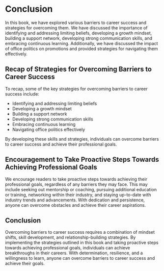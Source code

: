 # Conclusion

In this book, we have explored various barriers to career success and strategies for overcoming them. We have discussed the importance of identifying and addressing limiting beliefs, developing a growth mindset, building a support network, developing strong communication skills, and embracing continuous learning. Additionally, we have discussed the impact of office politics on promotions and provided strategies for navigating them effectively.

Recap of Strategies for Overcoming Barriers to Career Success
-------------------------------------------------------------

To recap, some of the key strategies for overcoming barriers to career success include:

* Identifying and addressing limiting beliefs
* Developing a growth mindset
* Building a support network
* Developing strong communication skills
* Embracing continuous learning
* Navigating office politics effectively

By developing these skills and strategies, individuals can overcome barriers to career success and achieve their professional goals.

Encouragement to Take Proactive Steps Towards Achieving Professional Goals
--------------------------------------------------------------------------

We encourage readers to take proactive steps towards achieving their professional goals, regardless of any barriers they may face. This may include seeking out mentorship or coaching, pursuing additional education or training, networking within their industry, and staying up-to-date with industry trends and advancements. With dedication and persistence, anyone can overcome obstacles and achieve their career aspirations.

Conclusion
----------

Overcoming barriers to career success requires a combination of mindset shifts, skill development, and relationship-building strategies. By implementing the strategies outlined in this book and taking proactive steps towards achieving professional goals, individuals can achieve breakthroughs in their careers. With determination, resilience, and a willingness to learn, anyone can overcome barriers to career success and achieve their goals.